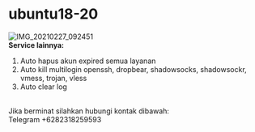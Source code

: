 # ubuntu18-20
![IMG_20210227_092451](https://user-images.githubusercontent.com/56117745/109372926-b8986500-78de-11eb-8ba5-157a01048358.jpg)
<br>
**Service lainnya:**
1. Auto hapus akun expired semua layanan
2. Auto kill multilogin openssh, dropbear, shadowsocks, shadowsockr, vmess, trojan, vless
3. Auto clear log
<br>
Jika berminat silahkan hubungi kontak dibawah:
<br>
Telegram +6282318259593
